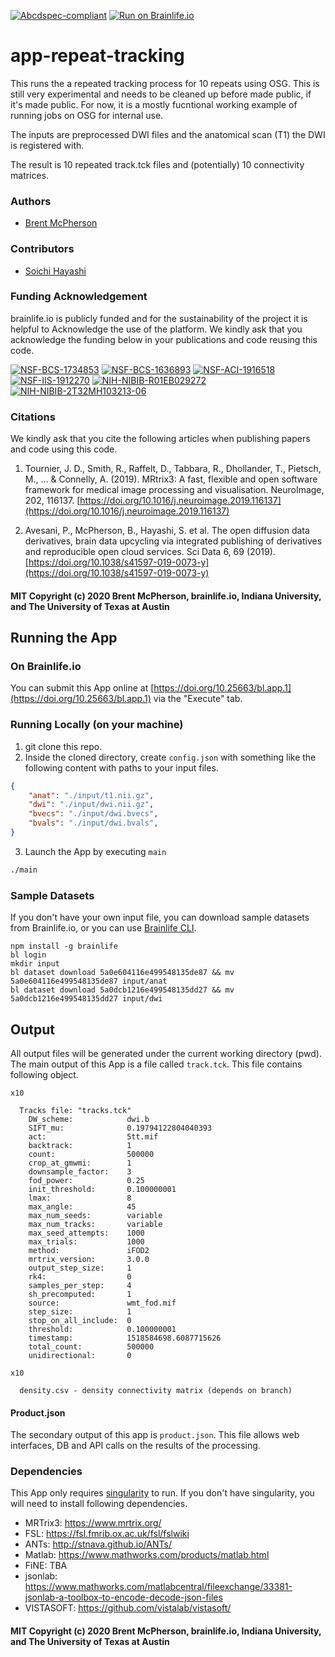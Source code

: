 [![Abcdspec-compliant](https://img.shields.io/badge/ABCD_Spec-v1.1-green.svg)](https://github.com/brain-life/abcd-spec)
[![Run on Brainlife.io](https://img.shields.io/badge/Brainlife-bl.app.175-blue.svg)](https://doi.org/10.25663/brainlife.app.175)

# app-repeat-tracking
This runs the a repeated tracking process for 10 repeats using OSG. This is still very experimental and needs to be cleaned up before made public, if it's made public. For now, it is a mostly fucntional working example of running jobs on OSG for internal use.

The inputs are preprocessed DWI files and the anatomical scan (T1) the DWI is registered with.

The result is 10 repeated track.tck files and (potentially) 10 connectivity matrices.

### Authors
- [Brent McPherson](bcmcpher@iu.edu)

### Contributors
- [Soichi Hayashi](hayashis@iu.edu)

### Funding Acknowledgement
brainlife.io is publicly funded and for the sustainability of the project it is helpful to Acknowledge the use of the platform. We kindly ask that you acknowledge the funding below in your publications and code reusing this code.

[![NSF-BCS-1734853](https://img.shields.io/badge/NSF_BCS-1734853-blue.svg)](https://nsf.gov/awardsearch/showAward?AWD_ID=1734853)
[![NSF-BCS-1636893](https://img.shields.io/badge/NSF_BCS-1636893-blue.svg)](https://nsf.gov/awardsearch/showAward?AWD_ID=1636893)
[![NSF-ACI-1916518](https://img.shields.io/badge/NSF_ACI-1916518-blue.svg)](https://nsf.gov/awardsearch/showAward?AWD_ID=1916518)
[![NSF-IIS-1912270](https://img.shields.io/badge/NSF_IIS-1912270-blue.svg)](https://nsf.gov/awardsearch/showAward?AWD_ID=1912270)
[![NIH-NIBIB-R01EB029272](https://img.shields.io/badge/NIH_NIBIB-R01EB029272-green.svg)](https://grantome.com/grant/NIH/R01-EB029272-01)
[![NIH-NIBIB-2T32MH103213-06](https://img.shields.io/badge/NIH_NIBIB-2T32MH103213-06-green.svg)](https://grantome.com/grant/NIH/T32-MH103213-06)

### Citations
We kindly ask that you cite the following articles when publishing papers and code using this code. 

1. Tournier, J. D., Smith, R., Raffelt, D., Tabbara, R., Dhollander, T., Pietsch, M., ... & Connelly, A. (2019). MRtrix3: A fast, flexible and open software framework for medical image processing and visualisation. NeuroImage, 202, 116137. [https://doi.org/10.1016/j.neuroimage.2019.116137](https://doi.org/10.1016/j.neuroimage.2019.116137)

2. Avesani, P., McPherson, B., Hayashi, S. et al. The open diffusion data derivatives, brain data upcycling via integrated publishing of derivatives and reproducible open cloud services. Sci Data 6, 69 (2019). [https://doi.org/10.1038/s41597-019-0073-y](https://doi.org/10.1038/s41597-019-0073-y)

#### MIT Copyright (c) 2020 Brent McPherson, brainlife.io, Indiana University, and The University of Texas at Austin

## Running the App 

### On Brainlife.io

You can submit this App online at [https://doi.org/10.25663/bl.app.1](https://doi.org/10.25663/bl.app.1) via the "Execute" tab.

### Running Locally (on your machine)

1. git clone this repo.
2. Inside the cloned directory, create `config.json` with something like the following content with paths to your input files.

```json
{
	"anat": "./input/t1.nii.gz",
	"dwi": "./input/dwi.nii.gz",
	"bvecs": "./input/dwi.bvecs",
	"bvals": "./input/dwi.bvals",
}
```

3. Launch the App by executing `main`

```bash
./main
```

### Sample Datasets

If you don't have your own input file, you can download sample datasets from Brainlife.io, or you can use [Brainlife CLI](https://github.com/brain-life/cli).

```
npm install -g brainlife
bl login
mkdir input
bl dataset download 5a0e604116e499548135de87 && mv 5a0e604116e499548135de87 input/anat
bl dataset download 5a0dcb1216e499548135dd27 && mv 5a0dcb1216e499548135dd27 input/dwi
```

## Output

All output files will be generated under the current working directory (pwd). The main output of this App is a file called `track.tck`. This file contains following object.

```
x10

  Tracks file: "tracks.tck"
    DW_scheme:            dwi.b
    SIFT_mu:              0.19794122804040393
    act:                  5tt.mif
    backtrack:            1
    count:                500000
    crop_at_gmwmi:        1
    downsample_factor:    3
    fod_power:            0.25
    init_threshold:       0.100000001
    lmax:                 8
    max_angle:            45
    max_num_seeds:        variable
    max_num_tracks:       variable
    max_seed_attempts:    1000
    max_trials:           1000
    method:               iFOD2
    mrtrix_version:       3.0.0
    output_step_size:     1
    rk4:                  0
    samples_per_step:     4
    sh_precomputed:       1
    source:               wmt_fod.mif
    step_size:            1
    stop_on_all_include:  0
    threshold:            0.100000001
    timestamp:            1518584698.6087715626
    total_count:          500000
    unidirectional:       0

x10

  density.csv - density connectivity matrix (depends on branch)

```

#### Product.json

The secondary output of this app is `product.json`. This file allows web interfaces, DB and API calls on the results of the processing. 

### Dependencies

This App only requires [singularity](https://www.sylabs.io/singularity/) to run. If you don't have singularity, you will need to install following dependencies.  

  - MRTrix3: https://www.mrtrix.org/
  - FSL: https://fsl.fmrib.ox.ac.uk/fsl/fslwiki
  - ANTs: http://stnava.github.io/ANTs/
  - Matlab: https://www.mathworks.com/products/matlab.html
  - FiNE: TBA    
  - jsonlab: https://www.mathworks.com/matlabcentral/fileexchange/33381-jsonlab-a-toolbox-to-encode-decode-json-files
  - VISTASOFT: https://github.com/vistalab/vistasoft/

#### MIT Copyright (c) 2020 Brent McPherson, brainlife.io, Indiana University, and The University of Texas at Austin 
